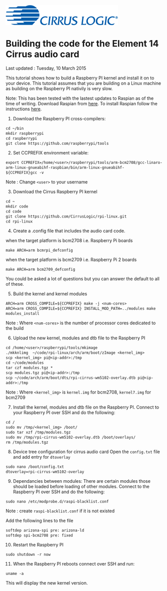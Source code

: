 ![Cirrus Logic Logo](https://github.com/CirrusLogic/wiki-content/blob/master/logos/Cirrus%20Logic%20286.png)

# Building the code for the Element 14 Cirrus audio card

Last updated : Tuesday, 10 March 2015

This tutorial shows how to build a Raspberry PI kernel and install it on to your device. This tutorial assumes that you are building on a Linux machine as building on the Raspberry PI nativily is very slow.

Note: This has been tested with the lastest updates to Raspian as of the time of writing.
Download Raspian from [here](http://www.raspberrypi.org/downloads/).
To install Raspian follow the instructions [here](http://www.raspberrypi.org/documentation/installation/installing-images/README.md).

1) Download the Raspberry PI cross-compilers:

```
cd ~/bin
mkdir raspberrypi
cd raspberrypi
git clone https://github.com/raspberrypi/tools
```

2) Set CCPREFIX environment variable:
```
export CCPREFIX=/home/<user>/raspberrypi/tools/arm-bcm2708/gcc-linaro-arm-linux-gnueabihf-raspbian/bin/arm-linux-gnueabihf-
${CCPREFIX}gcc -v
```
Note : Change ```<user>``` to your username

3) Download the Cirrus Raspberry PI kernel
```
cd ~
mkdir code
cd code
git clone https://github.com/CirrusLogic/rpi-linux.git
cd rpi-linux
```


4) Create a .config file that includes the audio card code.

when the target platform is bcm2708 i.e. Raspberry Pi boards
```
make ARCH=arm bcmrpi_defconfig
```
when the target platform is bcm2709 i.e. Raspberry Pi 2 boards
```
make ARCH=arm bcm2709_defconfig
```
You could be asked a lot of questions but you can answer the default to all of these.

5) Build the kernel and kernel modules
```
ARCH=arm CROSS_COMPILE=${CCPREFIX} make -j <num-cores>
ARCH=arm CROSS_COMPILE=${CCPREFIX} INSTALL_MOD_PATH=../modules make modules_install
```
Note : Where ```<num-cores>``` is the number of processor cores dedicated to the build

6) Upload the new kernel, modules and dtb file to the Raspberry PI
```
cd /home/<user>/raspberrypi/tools/mkimage
./mkknlimg  ~/code/rpi-linux/arch/arm/boot/zImage <kernel_img>
scp <kernel_img> pi@<ip-addr>:/tmp
cd ~/code/modules
tar czf modules.tgz *
scp modules.tgz pi@<ip-addr>:/tmp
scp ~/code/arch/arm/boot/dts/rpi-cirrus-wm5102-overlay.dtb pi@<ip-addr>:/tmp
```
Note : Where ```<kernel_img>``` is ```kernel.img``` for bcm2708, ```kernel7.img``` for bcm2709

7) Install the kernel, modules and dtb file on the Raspberry PI. Connect to your
Raspberry PI over SSH and do the following:
```
cd /
sudo mv /tmp/<kernel_img> /boot/
sudo tar xzf /tmp/modules.tgz
sudo mv /tmp/rpi-cirrus-wm5102-overlay.dtb /boot/overlays/
rm /tmp/modules.tgz
```

8) Device tree configuration for cirrus audio card
Open the ```config.txt``` file and add entry for ```dtoverlay```

```
sudo nano /boot/config.txt
dtoverlay=rpi-cirrus-wm5102-overlay
```

9) Dependancies between modules: There are certain modules those should be loaded before loading of other modules.
Connect to the Raspberry PI over SSH and do the following:
```
sudo nano /etc/modprobe.d/raspi-blacklist.conf
```
Note : create ```raspi-blacklist.conf``` if it is not existed

Add the following lines to the file
```
softdep arizona-spi pre: arizona-ld
softdep spi-bcm2708 pre: fixed
```

10) Restart the Raspberry PI
```
sudo shutdown -r now
```

11) When the Raspberry PI reboots connect over SSH and run:
```
uname -a
```
This will display the new kernel version.
